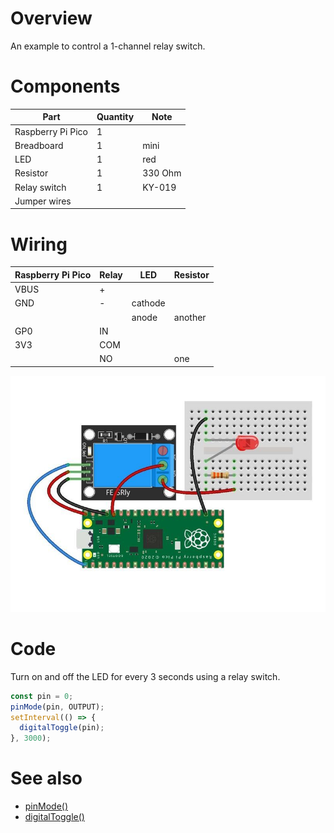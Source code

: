 # Overview

An example to control a 1-channel relay switch.

# Components

| Part              | Quantity  | Note | 
| ----------------- | --------- | ---- |
| Raspberry Pi Pico | 1         |      |
| Breadboard        | 1         | mini |
| LED               | 1         | red  |
| Resistor          | 1         | 330 Ohm |
| Relay switch      | 1         | KY-019  |
| Jumper wires      |           |      |

# Wiring

| Raspberry Pi Pico | Relay | LED     | Resistor |
| ----------------- | ----- | ------- | -------- |
| VBUS              | +     |         |          |
| GND               | -     | cathode |          |
|                   |       | anode   | another  | 
| GP0               | IN    |         |          |
| 3V3               | COM   |         |          |
|                   | NO    |         | one      |

![wiring](https://github.com/kaluma-project/examples/blob/main/relay-switch/wiring.jpg?raw=true)

# Code

Turn on and off the LED for every 3 seconds using a relay switch.

```js
const pin = 0;
pinMode(pin, OUTPUT);
setInterval(() => {
  digitalToggle(pin);
}, 3000);
```

# See also

- [pinMode()](https://kalumajs.org/docs/api/digital-io#pinmode)
- [digitalToggle()](https://kalumajs.org/docs/api/digital-io#digitaltoggle)



